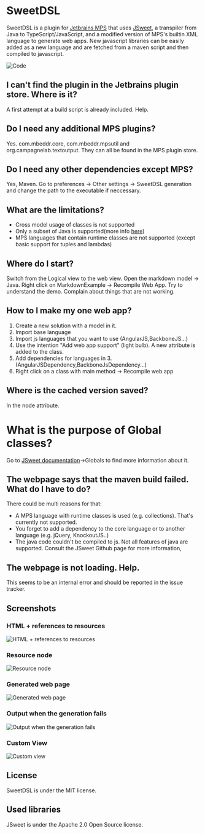 # SweetDSL

SweetDSL is a plugin for [Jetbrains MPS](https://www.jetbrains.com/mps/) that uses [JSweet](http://www.jsweet.org/), a transpiler from Java to TypeScript/JavaScript, and a modified version of MPS's builtin XML language to generate web apps. New javascript libraries can be easily added as a new language and are fetched from a maven script and then compiled to javascript.

![Code](https://github.com/fxlex/SweetDSL/blob/master/screenshots/s1.png)


## I can't find the plugin in the Jetbrains plugin store. Where is it?
A first attempt at a build script is already included. Help.

## Do I need any additional MPS plugins?
Yes. com.mbeddr.core, com.mbeddr.mpsutil and org.campagnelab.textoutput. They can all be found in the MPS plugin store.

## Do I need any other dependencies except MPS?
Yes, Maven. Go to preferences -> Other settings -> SweetDSL generation and change the path to the executable if neccessary.

## What are the limitations?
- Cross model usage of classes is not supported
- Only a subset of Java is supported(more info [here](https://github.com/cincheo/jsweet/blob/master/doc/jsweet-language-specifications.md))
- MPS languages that contain runtime classes are not supported (except basic support for tuples and lambdas)

## Where do I start?
Switch from the Logical view to the web view. Open the markdown
model -> Java. Right click on MarkdownExample -> Recompile Web App. Try to understand the demo. Complain about things that are not working.

## How to I make my one web app?
1. Create a new solution with a model in it. 
2. Import base language
3. Import  js languages that you want to use (AngularJS,BackboneJS...)
4. Use the intention "Add web app support" (light bulb).
    A new attribute is added to the class.
5. Add dependencies for languages in 3. (AngularJSDependency,BackboneJsDependency...)
6.  Right click on a class with main method -> Recompile web app

## Where is the cached version saved?
In the node attribute.

# What is the purpose of Global classes?
Go to  [JSweet documentation](https://github.com/cincheo/jsweet/blob/master/doc/jsweet-language-specifications.md#globals)->Globals to find more information about it.

## The webpage says that the maven build failed. What do I have to do?

There could be multi reasons for that:

- A MPS language with runtime classes is used (e.g. collections). That's currently not supported.
- You forget to add a dependency to the core language or to another language (e.g. jQuery, KnockoutJS..)
- The java code couldn't be compiled to js. Not all features of java are supported. Consult the JSweet Github page for more information,

## The webpage is not loading. Help.
This seems to be an internal error and should be reported in the issue tracker.

## Screenshots

### HTML + references to resources
![HTML + references to resources](https://github.com/fxlex/SweetDSL/blob/master/screenshots/s3.png)

### Resource node
![Resource node](https://github.com/fxlex/SweetDSL/blob/master/screenshots/s4.png)

### Generated web page
![Generated web page](https://github.com/fxlex/SweetDSL/blob/master/screenshots/s5.png)

### Output when the generation fails
![Output when the generation fails](https://github.com/fxlex/SweetDSL/blob/master/screenshots/s6.png)

### Custom View
![Custom view](https://github.com/fxlex/SweetDSL/blob/master/screenshots/s2.png)


## License

SweetDSL is under the MIT license.

## Used libraries

JSweet is under the Apache 2.0 Open Source license.
